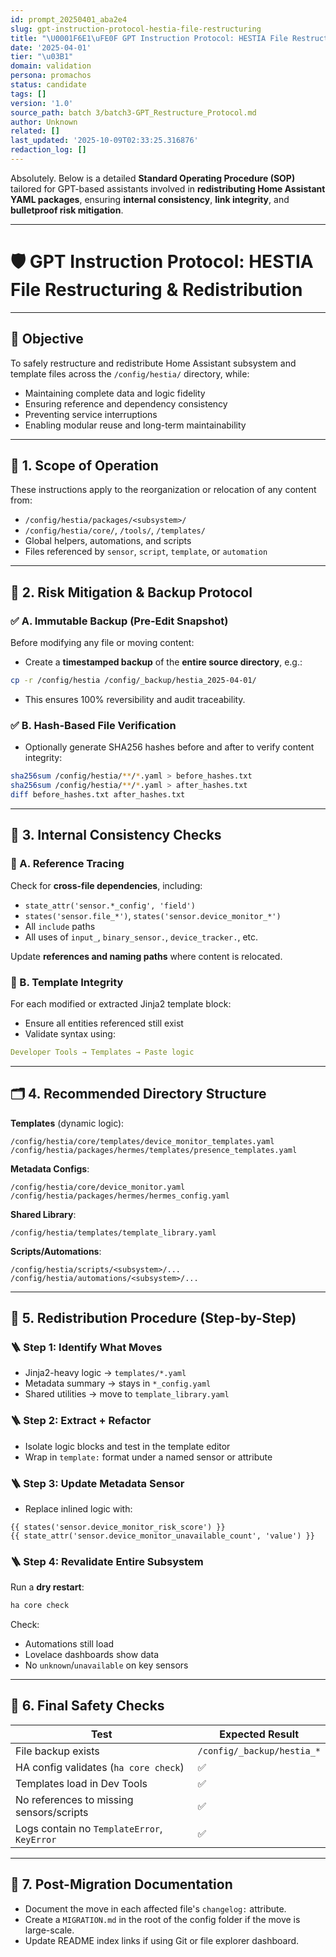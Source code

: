 ```yaml
---
id: prompt_20250401_aba2e4
slug: gpt-instruction-protocol-hestia-file-restructuring
title: "\U0001F6E1\uFE0F GPT Instruction Protocol: HESTIA File Restructuring & Redistribution"
date: '2025-04-01'
tier: "\u03B1"
domain: validation
persona: promachos
status: candidate
tags: []
version: '1.0'
source_path: batch 3/batch3-GPT_Restructure_Protocol.md
author: Unknown
related: []
last_updated: '2025-10-09T02:33:25.316876'
redaction_log: []
---
```


Absolutely. Below is a detailed **Standard Operating Procedure (SOP)** tailored for GPT-based assistants involved in **redistributing Home Assistant YAML packages**, ensuring **internal consistency**, **link integrity**, and **bulletproof risk mitigation**.

---

# 🛡️ GPT Instruction Protocol: HESTIA File Restructuring & Redistribution

---

## 🎯 Objective

To safely restructure and redistribute Home Assistant subsystem and template files across the `/config/hestia/` directory, while:

- Maintaining complete data and logic fidelity
- Ensuring reference and dependency consistency
- Preventing service interruptions
- Enabling modular reuse and long-term maintainability

---

## 🧩 1. Scope of Operation

These instructions apply to the reorganization or relocation of any content from:

- `/config/hestia/packages/<subsystem>/`
- `/config/hestia/core/`, `/tools/`, `/templates/`
- Global helpers, automations, and scripts
- Files referenced by `sensor`, `script`, `template`, or `automation`

---

## 🔐 2. Risk Mitigation & Backup Protocol

### ✅ A. **Immutable Backup (Pre-Edit Snapshot)**
Before modifying any file or moving content:
- Create a **timestamped backup** of the **entire source directory**, e.g.:

```bash
cp -r /config/hestia /config/_backup/hestia_2025-04-01/
```

- This ensures 100% reversibility and audit traceability.

### ✅ B. **Hash-Based File Verification**
- Optionally generate SHA256 hashes before and after to verify content integrity:

```bash
sha256sum /config/hestia/**/*.yaml > before_hashes.txt
sha256sum /config/hestia/**/*.yaml > after_hashes.txt
diff before_hashes.txt after_hashes.txt
```

---

## 🧠 3. Internal Consistency Checks

### 🔗 A. Reference Tracing

Check for **cross-file dependencies**, including:

- `state_attr('sensor.*_config', 'field')`
- `states('sensor.file_*')`, `states('sensor.device_monitor_*')`
- All `include` paths
- All uses of `input_`, `binary_sensor.`, `device_tracker.`, etc.

Update **references and naming paths** where content is relocated.

### 🧾 B. Template Integrity

For each modified or extracted Jinja2 template block:
- Ensure all entities referenced still exist
- Validate syntax using:

```yaml
Developer Tools → Templates → Paste logic
```

---

## 🗂️ 4. Recommended Directory Structure

**Templates** (dynamic logic):
```
/config/hestia/core/templates/device_monitor_templates.yaml
/config/hestia/packages/hermes/templates/presence_templates.yaml
```

**Metadata Configs**:
```
/config/hestia/core/device_monitor.yaml
/config/hestia/packages/hermes/hermes_config.yaml
```

**Shared Library**:
```
/config/hestia/templates/template_library.yaml
```

**Scripts/Automations**:
```
/config/hestia/scripts/<subsystem>/...
/config/hestia/automations/<subsystem>/...
```

---

## 🧰 5. Redistribution Procedure (Step-by-Step)

### 🪜 Step 1: Identify What Moves
- Jinja2-heavy logic → `templates/*.yaml`
- Metadata summary → stays in `*_config.yaml`
- Shared utilities → move to `template_library.yaml`

### 🪜 Step 2: Extract + Refactor
- Isolate logic blocks and test in the template editor
- Wrap in `template:` format under a named sensor or attribute

### 🪜 Step 3: Update Metadata Sensor
- Replace inlined logic with:
```jinja2
{{ states('sensor.device_monitor_risk_score') }}
{{ state_attr('sensor.device_monitor_unavailable_count', 'value') }}
```

### 🪜 Step 4: Revalidate Entire Subsystem
Run a **dry restart**:
```bash
ha core check
```

Check:
- Automations still load
- Lovelace dashboards show data
- No `unknown`/`unavailable` on key sensors

---

## 🧪 6. Final Safety Checks

| Test | Expected Result |
|------|------------------|
| File backup exists | `/config/_backup/hestia_*` |
| HA config validates (`ha core check`) | ✅ |
| Templates load in Dev Tools | ✅ |
| No references to missing sensors/scripts | ✅ |
| Logs contain no `TemplateError`, `KeyError` | ✅ |

---

## 🧾 7. Post-Migration Documentation

- Document the move in each affected file's `changelog:` attribute.
- Create a `MIGRATION.md` in the root of the config folder if the move is large-scale.
- Update README index links if using Git or file explorer dashboard.
